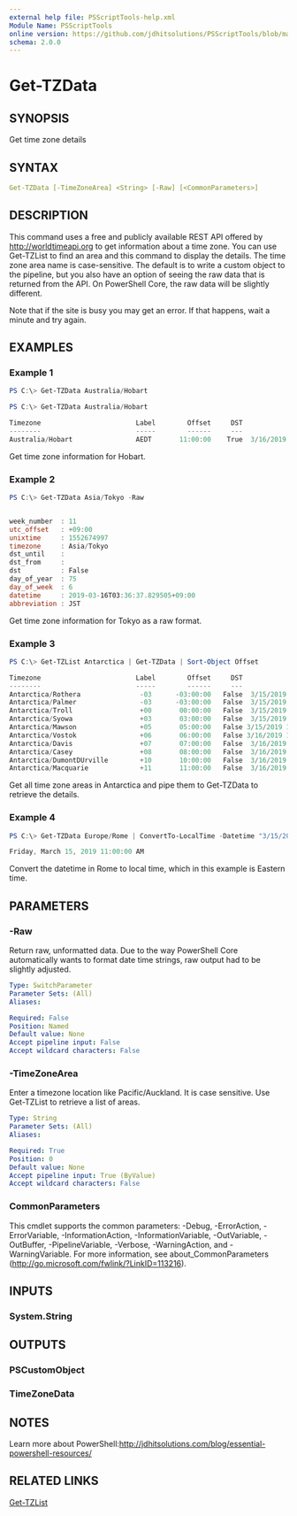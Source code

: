 ```yaml
---
external help file: PSScriptTools-help.xml
Module Name: PSScriptTools
online version: https://github.com/jdhitsolutions/PSScriptTools/blob/master/docs/Get-TZData.md
schema: 2.0.0
---
```


# Get-TZData

## SYNOPSIS

Get time zone details

## SYNTAX

```yaml
Get-TZData [-TimeZoneArea] <String> [-Raw] [<CommonParameters>]
```

## DESCRIPTION

This command uses a free and publicly available REST API offered by http://worldtimeapi.org to get information about a time zone. You can use Get-TZList to find an area and this command to display the details. The time zone area name is case-sensitive. The default is to write a custom object to the pipeline, but you also have an option of seeing the raw data that is returned from the API. On PowerShell Core, the raw data will be slightly different.

Note that if the site is busy you may get an error. If that happens, wait a minute and try again.

## EXAMPLES

### Example 1

```powershell
PS C:\> Get-TZData Australia/Hobart

PS C:\> Get-TZData Australia/Hobart

Timezone                        Label        Offset     DST                  Time
--------                        -----        ------     ---                  ----
Australia/Hobart                AEDT       11:00:00    True  3/16/2019 5:35:46 AM
```

Get time zone information for Hobart.

### Example 2

```powershell
PS C:\> Get-TZData Asia/Tokyo -Raw


week_number  : 11
utc_offset   : +09:00
unixtime     : 1552674997
timezone     : Asia/Tokyo
dst_until    :
dst_from     :
dst          : False
day_of_year  : 75
day_of_week  : 6
datetime     : 2019-03-16T03:36:37.829505+09:00
abbreviation : JST
```

Get time zone information for Tokyo as a raw format.

### Example 3

```powershell
PS C:\> Get-TZList Antarctica | Get-TZData | Sort-Object Offset

Timezone                        Label        Offset     DST                  Time
--------                        -----        ------     ---                  ----
Antarctica/Rothera               -03      -03:00:00   False  3/15/2019 3:39:59 PM
Antarctica/Palmer                -03      -03:00:00   False  3/15/2019 3:39:59 PM
Antarctica/Troll                 +00       00:00:00   False  3/15/2019 6:40:00 PM
Antarctica/Syowa                 +03       03:00:00   False  3/15/2019 9:39:59 PM
Antarctica/Mawson                +05       05:00:00   False 3/15/2019 11:39:59 PM
Antarctica/Vostok                +06       06:00:00   False 3/16/2019 12:40:00 AM
Antarctica/Davis                 +07       07:00:00   False  3/16/2019 1:39:58 AM
Antarctica/Casey                 +08       08:00:00   False  3/16/2019 2:39:58 AM
Antarctica/DumontDUrville        +10       10:00:00   False  3/16/2019 4:39:58 AM
Antarctica/Macquarie             +11       11:00:00   False  3/16/2019 5:39:58 AM
```

Get all time zone areas in Antarctica and pipe them to Get-TZData to retrieve the details.

### Example 4

```powershell
PS C:\> Get-TZData Europe/Rome | ConvertTo-LocalTime -Datetime "3/15/2019 4:00PM"

Friday, March 15, 2019 11:00:00 AM
```

Convert the datetime in Rome to local time, which in this example is Eastern time.

## PARAMETERS

### -Raw

Return raw, unformatted data. Due to the way PowerShell Core automatically wants to format date time strings, raw output had to be slightly adjusted.

```yaml
Type: SwitchParameter
Parameter Sets: (All)
Aliases:

Required: False
Position: Named
Default value: None
Accept pipeline input: False
Accept wildcard characters: False
```

### -TimeZoneArea

Enter a timezone location like Pacific/Auckland. It is case sensitive. Use Get-TZList to retrieve a list of areas.

```yaml
Type: String
Parameter Sets: (All)
Aliases:

Required: True
Position: 0
Default value: None
Accept pipeline input: True (ByValue)
Accept wildcard characters: False
```

### CommonParameters

This cmdlet supports the common parameters: -Debug, -ErrorAction, -ErrorVariable, -InformationAction, -InformationVariable, -OutVariable, -OutBuffer, -PipelineVariable, -Verbose, -WarningAction, and -WarningVariable.
For more information, see about_CommonParameters (http://go.microsoft.com/fwlink/?LinkID=113216).

## INPUTS

### System.String

## OUTPUTS

### PSCustomObject

### TimeZoneData

## NOTES

Learn more about PowerShell:http://jdhitsolutions.com/blog/essential-powershell-resources/

## RELATED LINKS

[Get-TZList](Get-TZList.md)

